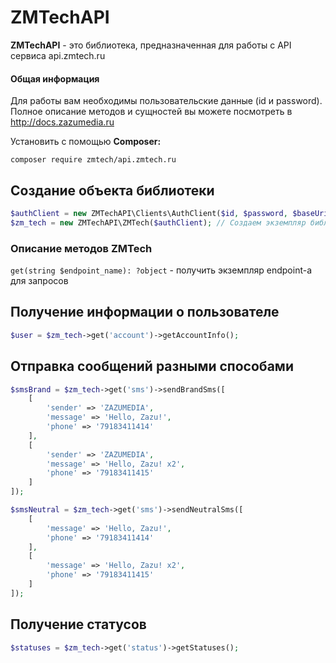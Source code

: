 # ZMTechAPI

**ZMTechAPI** - это библиотека, предназначенная для работы с API сервиса api.zmtech.ru

#### Общая информация
Для работы вам необходимы пользовательские данные (id и password).
Полное описание методов и сущностей вы можете посмотреть в http://docs.zazumedia.ru

Установить с помощью **Composer:**

``
composer require zmtech/api.zmtech.ru 
``

## Создание объекта библиотеки
```php
$authClient = new ZMTechAPI\Clients\AuthClient($id, $password, $baseUri = 'https://api.zmtech.ru:7778/v1'); // Создаем клиента для последующих запросов
$zm_tech = new ZMTechAPI\ZMTech($authClient); // Создаем экземпляр библиотеки
```

### Описание методов ZMTech
``get(string $endpoint_name): ?object`` - получить экземпляр endpoint-a для запросов

## Получение информации о пользователе

```php
$user = $zm_tech->get('account')->getAccountInfo();
```

## Отправка сообщений разными способами

```php
$smsBrand = $zm_tech->get('sms')->sendBrandSms([
    [
        'sender' => 'ZAZUMEDIA',
        'message' => 'Hello, Zazu!',
        'phone' => '79183411414'
    ],
    [
        'sender' => 'ZAZUMEDIA',
        'message' => 'Hello, Zazu! x2',
        'phone' => '79183411415'
    ]
]);

$smsNeutral = $zm_tech->get('sms')->sendNeutralSms([
    [
        'message' => 'Hello, Zazu!',
        'phone' => '79183411414'
    ],
    [
        'message' => 'Hello, Zazu! x2',
        'phone' => '79183411415'
    ]
]);
```

## Получение статусов

```php
$statuses = $zm_tech->get('status')->getStatuses();
```
